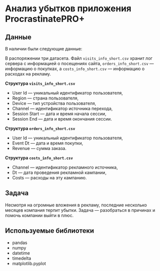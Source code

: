 # Анализ убытков приложения ProcrastinatePRO+
## Данные
В наличии были следующие данные:

В распоряжении три датасета. Файл `visits_info_short.csv` хранит лог сервера с информацией о посещениях сайта, `orders_info_short.csv` — информацию о покупках, а `costs_info_short.csv` — информацию о расходах на рекламу.

**Структура `visits_info_short.csv`**
- User Id — уникальный идентификатор пользователя,
- Region — страна пользователя,
- Device — тип устройства пользователя,
- Channel — идентификатор источника перехода,
- Session Start — дата и время начала сессии,
- Session End — дата и время окончания сессии.

**Структура `orders_info_short.csv`**
- User Id — уникальный идентификатор пользователя,
- Event Dt — дата и время покупки,
- Revenue — сумма заказа.

**Структура `costs_info_short.csv`**
- Channel — идентификатор рекламного источника,
- Dt — дата проведения рекламной кампании,
- Costs — расходы на эту кампанию.

## Задача
Несмотря на огромные вложения в рекламу, последние несколько месяцев компания терпит убытки. Задача — разобраться в причинах и помочь компании выйти в плюс.

## Используемые библиотеки
- pandas
- numpy
- datetime
- timedelta
- matplotlib.pyplot
